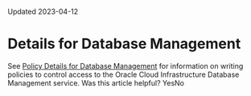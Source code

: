 Updated 2023-04-12
# Details for Database Management
See [Policy Details for Database Management](https://docs.oracle.com/iaas/database-management/doc/policy-details-database-management.html) for information on writing policies to control access to the Oracle Cloud Infrastructure Database Management service.
Was this article helpful?
YesNo

